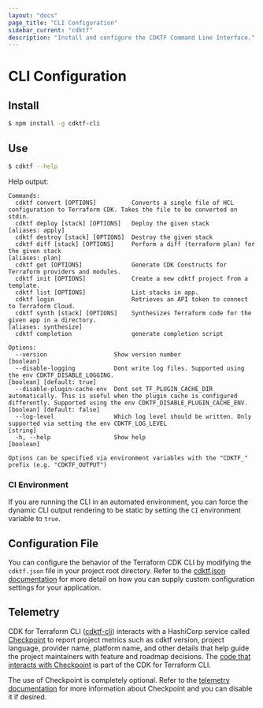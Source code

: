 ```yaml
---
layout: "docs"
page_title: "CLI Configuration"
sidebar_current: "cdktf"
description: "Install and configure the CDKTF Command Line Interface."
---
```


# CLI Configuration

## Install

```bash
$ npm install -g cdktf-cli
```

## Use

```bash
$ cdktf --help
```

Help output:

```
Commands:
  cdktf convert [OPTIONS]          Converts a single file of HCL configuration to Terraform CDK. Takes the file to be converted on stdin.
  cdktf deploy [stack] [OPTIONS]   Deploy the given stack                                                                                                                                                   [aliases: apply]
  cdktf destroy [stack] [OPTIONS]  Destroy the given stack
  cdktf diff [stack] [OPTIONS]     Perform a diff (terraform plan) for the given stack                                                                                                                       [aliases: plan]
  cdktf get [OPTIONS]              Generate CDK Constructs for Terraform providers and modules.
  cdktf init [OPTIONS]             Create a new cdktf project from a template.
  cdktf list [OPTIONS]             List stacks in app.
  cdktf login                      Retrieves an API token to connect to Terraform Cloud.
  cdktf synth [stack] [OPTIONS]    Synthesizes Terraform code for the given app in a directory.                                                                                                        [aliases: synthesize]
  cdktf completion                 generate completion script

Options:
  --version                   Show version number                                                                                                                                                                  [boolean]
  --disable-logging           Dont write log files. Supported using the env CDKTF_DISABLE_LOGGING.                                                                                                 [boolean] [default: true]
  --disable-plugin-cache-env  Dont set TF_PLUGIN_CACHE_DIR automatically. This is useful when the plugin cache is configured differently. Supported using the env CDKTF_DISABLE_PLUGIN_CACHE_ENV. [boolean] [default: false]
  --log-level                 Which log level should be written. Only supported via setting the env CDKTF_LOG_LEVEL                                                                                                 [string]
  -h, --help                  Show help                                                                                                                                                                            [boolean]

Options can be specified via environment variables with the "CDKTF_" prefix (e.g. "CDKTF_OUTPUT")
```

### CI Environment

If you are running the CLI in an automated environment, you can force the dynamic CLI output rendering to be static by setting the `CI` environment variable to `true`.

## Configuration File

You can configure the behavior of the Terraform CDK CLI by modifying the `cdktf.json` file in your project root directory. Refer to the [cdktf.json documentation](/docs/cdktf/concepts/cdktf-json.html) for more detail on how you can supply custom configuration settings for your application.

## Telemetry

CDK for Terraform CLI ([cdktf-cli](../../packages/cdktf-cli)) interacts with a HashiCorp service called [Checkpoint](https://checkpoint.hashicorp.com)
to report project metrics such as cdktf version, project language, provider name, platform name, and other details that help guide the project maintainers with feature and roadmap decisions. The [code that interacts with Checkpoint](../../packages/cdktf-cli/lib/checkpoint.ts) is part of the CDK for Terraform CLI.

The use of Checkpoint is completely optional. Refer to the [telemetry documentation](/docs/cdktf/telemetry.html) for more information about Checkpoint and you can disable it if desired.
